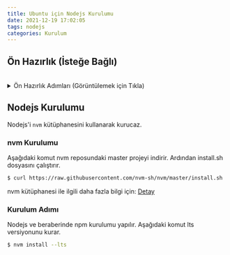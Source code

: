 ```yaml
---
title: Ubuntu için Nodejs Kurulumu
date: 2021-12-19 17:02:05
tags: nodejs
categories: Kurulum
---
```


## Ön Hazırlık (İsteğe Bağlı)
<br />
<details>
<summary>Ön Hazırlık Adımları (Görüntülemek için Tıkla)</summary>

Ubuntu işletim sistemine kurulum yapmadan önce isteğe bağlı genel bir hazırlık da yapabilirsiniz. Ben kurulumlardan önce bu hazırlık adımını yapmayı tercih ediyorum.

İşletim sistemindeki paketler güncellenir ve gereksiz paketler otomatik temizlenir. İhtiyaç duyulan geliştirici paketleri kurulur.

### Paketleri Güncelle ve Gereksizleri Temizle
```bash
$ sudo apt update
$ sudo apt upgrade
$ sudo apt autoremove
$ sudo apt install build-essential
```

### Geliştirici(developer) Paketlerini Kur
Geliştirici paketlerini daha önce kurduysanız aşağıdaki komutu çalıştırmanıza gerek yoktur.
```bash
$ sudo apt install build-essential
```

</details>

## Nodejs Kurulumu
Nodejs'i ``nvm`` kütüphanesini kullanarak kurucaz.
### nvm Kurulumu
Aşağıdaki komut nvm reposundaki master projeyi indirir. Ardından install.sh dosyasını çalıştırır.
```bash
$ curl https://raw.githubusercontent.com/nvm-sh/nvm/master/install.sh | bash
```

nvm kütüphanesi ile ilgili daha fazla bilgi için: [Detay](https://github.com/nvm-sh/nvm)

### Kurulum Adımı
Nodejs ve beraberinde npm kurulumu yapılır. Aşağıdaki komut lts versiyonunu kurar.
```bash
$ nvm install --lts
```